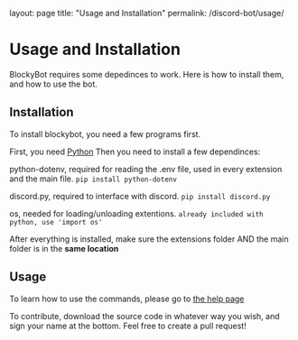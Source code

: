 layout: page
title: "Usage and Installation"
permalink: /discord-bot/usage/

<h1>Usage and Installation</h1>

BlockyBot requires some depedinces to work. Here is how to install them, and how to use the bot.

<h2>Installation</h2>

To install blockybot, you need a few programs first.

First, you need [Python](https://www.python.org/downloads/)
Then you need to install a few dependinces:

python-dotenv, required for reading the .env file, used in every extension and the main file.
`pip install python-dotenv`

discord.py, required to interface with discord.
`pip install discord.py`

os, needed for loading/unloading extentions.
`already included with python, use 'import os'`

After everything is installed, make sure the extensions folder AND the main folder is in the **same location**

<h2>Usage</h2>

To learn how to use the commands, please go to [the help page](https://blockarchitech.github.io/discord-bot/help)

To contribute, download the source code in whatever way you wish, and sign your name at the bottom. Feel free to create a pull request!
